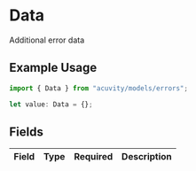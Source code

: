 # Data

Additional error data

## Example Usage

```typescript
import { Data } from "acuvity/models/errors";

let value: Data = {};
```

## Fields

| Field       | Type        | Required    | Description |
| ----------- | ----------- | ----------- | ----------- |